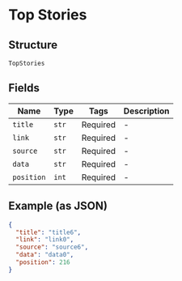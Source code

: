 
# Top Stories

## Structure

`TopStories`

## Fields

| Name | Type | Tags | Description |
|  --- | --- | --- | --- |
| `title` | `str` | Required | - |
| `link` | `str` | Required | - |
| `source` | `str` | Required | - |
| `data` | `str` | Required | - |
| `position` | `int` | Required | - |

## Example (as JSON)

```json
{
  "title": "title6",
  "link": "link0",
  "source": "source6",
  "data": "data0",
  "position": 216
}
```


